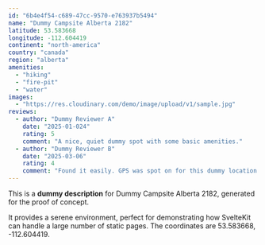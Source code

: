 ```yaml
---
id: "6b4e4f54-c689-47cc-9570-e763937b5494"
name: "Dummy Campsite Alberta 2182"
latitude: 53.583668
longitude: -112.604419
continent: "north-america"
country: "canada"
region: "alberta"
amenities:
  - "hiking"
  - "fire-pit"
  - "water"
images:
  - "https://res.cloudinary.com/demo/image/upload/v1/sample.jpg"
reviews:
  - author: "Dummy Reviewer A"
    date: "2025-01-024"
    rating: 5
    comment: "A nice, quiet dummy spot with some basic amenities."
  - author: "Dummy Reviewer B"
    date: "2025-03-06"
    rating: 4
    comment: "Found it easily. GPS was spot on for this dummy location."
---
```


This is a **dummy description** for Dummy Campsite Alberta 2182, generated for the proof of concept.

It provides a serene environment, perfect for demonstrating how SvelteKit can handle a large number of static pages. The coordinates are 53.583668, -112.604419.
